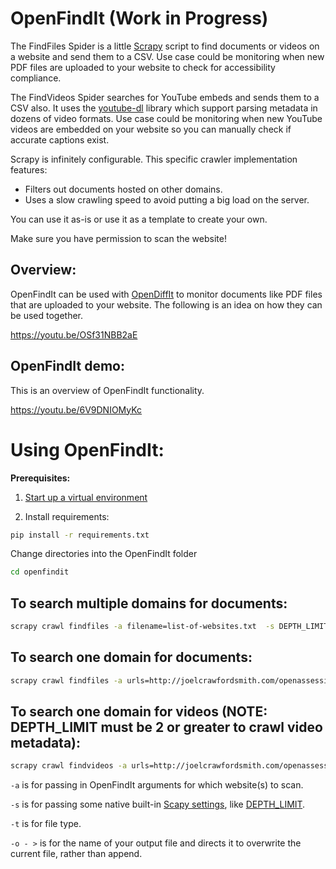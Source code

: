 # OpenFindIt (Work in Progress)

The FindFiles Spider is a little [Scrapy](https://github.com/scrapy/scrapy) script to find documents or videos on a website and send them to a CSV. Use case could be monitoring when new PDF files are uploaded to your website to check for accessibility compliance.

The FindVideos Spider searches for YouTube embeds and sends them to a CSV also. It uses the [youtube-dl](https://github.com/ytdl-org/youtube-dl) library which support parsing metadata in dozens of video formats. Use case could be monitoring when new YouTube videos are embedded on your website so you can manually check if accurate captions exist.

Scrapy is infinitely configurable. This specific crawler implementation features:

- Filters out documents hosted on other domains.
- Uses a slow crawling speed to avoid putting a big load on the server.

You can use it as-is or use it as a template to create your own.

Make sure you have permission to scan the website!

## Overview:

OpenFindIt can be used with [OpenDiffIt](https://github.com/OpenAssessItToolkit/opendiffit) to monitor documents like PDF files that are uploaded to your website. The following is an idea on how they can be used together.

https://youtu.be/OSf31NBB2aE

## OpenFindIt demo:

This is an overview of OpenFindIt functionality.

https://youtu.be/6V9DNIOMyKc

# Using OpenFindIt:

__Prerequisites:__

1. [Start up a virtual environment](https://packaging.python.org/guides/installing-using-pip-and-virtual-environments/)

2. Install requirements:

```bash
pip install -r requirements.txt
```

Change directories into the OpenFindIt folder

```bash
cd openfindit
```

## To search multiple domains for documents:

```bash
scrapy crawl findfiles -a filename=list-of-websites.txt  -s DEPTH_LIMIT=1 -t csv -o - > 'docs/assets/alice_today.csv'
```

## To search one domain for documents:

```bash
scrapy crawl findfiles -a urls=http://joelcrawfordsmith.com/openassessit/demo/test-pdf-links.html -s DEPTH_LIMIT=1 -o wiki-single-sites2.csv
```

## To search one domain for videos (NOTE: DEPTH_LIMIT must be 2 or greater to crawl video metadata):

```bash
scrapy crawl findvideos -a urls=http://joelcrawfordsmith.com/openassessit/demo/test-index.html  -s DEPTH_LIMIT=2 -t csv -o - > 'docs/assets/find_videos.csv'
```


`-a` is for passing in OpenFindIt arguments for which website(s) to scan.

`-s` is for passing some native built-in [Scapy settings](https://docs.scrapy.org/en/latest/topics/settings.html), like [DEPTH_LIMIT](https://docs.scrapy.org/en/latest/topics/settings.html#depth-limit).

`-t` is for file type.

`-o - >` is for the name of your output file and directs it to overwrite the current file, rather than append.
